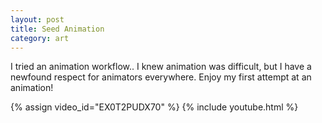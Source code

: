 ```yaml
---
layout: post
title: Seed Animation
category: art
---
```


I tried an animation workflow.. I knew animation was difficult, but I have a newfound respect for animators everywhere. Enjoy my first attempt at an animation!

{% assign video_id="EX0T2PUDX70" %}
{% include youtube.html %}